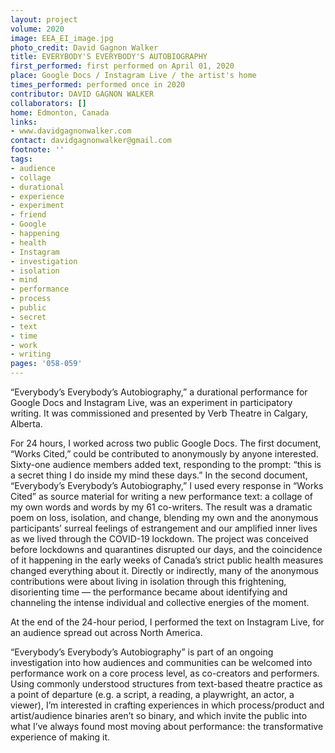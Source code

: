 ```yaml
---
layout: project
volume: 2020
image: EEA_EI_image.jpg
photo_credit: David Gagnon Walker
title: EVERYBODY'S EVERYBODY'S AUTOBIOGRAPHY
first_performed: first performed on April 01, 2020
place: Google Docs / Instagram Live / the artist's home
times_performed: performed once in 2020
contributor: DAVID GAGNON WALKER
collaborators: []
home: Edmonton, Canada
links:
- www.davidgagnonwalker.com
contact: davidgagnonwalker@gmail.com
footnote: ''
tags:
- audience
- collage
- durational
- experience
- experiment
- friend
- Google
- happening
- health
- Instagram
- investigation
- isolation
- mind
- performance
- process
- public
- secret
- text
- time
- work
- writing
pages: '058-059'
---
```

“Everybody’s Everybody’s Autobiography,” a durational performance for Google Docs and Instagram Live, was an experiment in participatory writing. It was commissioned and presented by Verb Theatre in Calgary, Alberta. 

For 24 hours, I worked across two public Google Docs. The first document, “Works Cited,” could be contributed to anonymously by anyone interested. Sixty-one audience members added text, responding to the prompt: “this is a secret thing I do inside my mind these days.” In the second document, “Everybody’s Everybody’s Autobiography,” I used every response in “Works Cited” as source material for writing a new performance text: a collage of my own words and words by my 61 co-writers. The result was a dramatic poem on loss, isolation, and change, blending my own and the anonymous participants’ surreal feelings of estrangement and our amplified inner lives as we lived through the COVID-19 lockdown. The project was conceived before lockdowns and quarantines disrupted our days, and the coincidence of it happening in the early weeks of Canada’s strict public health measures changed everything about it. Directly or indirectly, many of the anonymous contributions were about living in isolation through this frightening, disorienting time — the performance became about identifying and channeling the intense individual and collective energies of the moment.

At the end of the 24-hour period, I performed the text on Instagram Live, for an audience spread out across North America.

“Everybody’s Everybody’s Autobiography” is part of an ongoing investigation into how audiences and communities can be welcomed into performance work on a core process level, as co-creators and performers. Using commonly understood structures from text-based theatre practice as a point of departure (e.g. a script, a reading, a playwright, an actor, a viewer), I’m interested in crafting experiences in which process/product and artist/audience binaries aren’t so binary, and which invite the public into what I’ve always found most moving about performance: the transformative experience of making it.